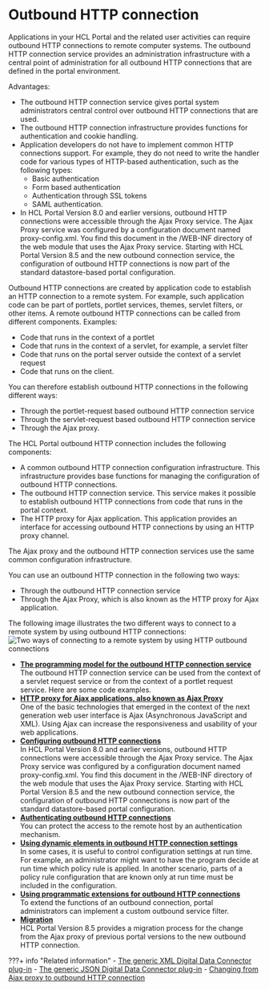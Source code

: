 # Outbound HTTP connection

Applications in your HCL Portal and the related user activities can require outbound HTTP connections to remote computer systems. The outbound HTTP connection service provides an administration infrastructure with a central point of administration for all outbound HTTP connections that are defined in the portal environment.

Advantages:

-   The outbound HTTP connection service gives portal system administrators central control over outbound HTTP connections that are used.
-   The outbound HTTP connection infrastructure provides functions for authentication and cookie handling.
-   Application developers do not have to implement common HTTP connections support. For example, they do not need to write the handler code for various types of HTTP-based authentication, such as the following types:
    -   Basic authentication
    -   Form based authentication
    -   Authentication through SSL tokens
    -   SAML authentication.
-   In HCL Portal Version 8.0 and earlier versions, outbound HTTP connections were accessible through the Ajax Proxy service. The Ajax Proxy service was configured by a configuration document named proxy-config.xml. You find this document in the /WEB-INF directory of the web module that uses the Ajax Proxy service. Starting with HCL Portal Version 8.5 and the new outbound connection service, the configuration of outbound HTTP connections is now part of the standard datastore-based portal configuration.

Outbound HTTP connections are created by application code to establish an HTTP connection to a remote system. For example, such application code can be part of portlets, portlet services, themes, servlet filters, or other items. A remote outbound HTTP connections can be called from different components. Examples:

-   Code that runs in the context of a portlet
-   Code that runs in the context of a servlet, for example, a servlet filter
-   Code that runs on the portal server outside the context of a servlet request
-   Code that runs on the client.

You can therefore establish outbound HTTP connections in the following different ways:

-   Through the portlet-request based outbound HTTP connection service
-   Through the servlet-request based outbound HTTP connection service
-   Through the Ajax proxy.

The HCL Portal outbound HTTP connection includes the following components:

-   A common outbound HTTP connection configuration infrastructure. This infrastructure provides base functions for managing the configuration of outbound HTTP connections.
-   The outbound HTTP connection service. This service makes it possible to establish outbound HTTP connections from code that runs in the portal context.
-   The HTTP proxy for Ajax application. This application provides an interface for accessing outbound HTTP connections by using an HTTP proxy channel.

The Ajax proxy and the outbound HTTP connection services use the same common configuration infrastructure.

You can use an outbound HTTP connection in the following two ways:

-   Through the outbound HTTP connection service
-   Through the Ajax Proxy, which is also known as the HTTP proxy for Ajax application.

The following image illustrates the two different ways to connect to a remote system by using outbound HTTP connections: ![Two ways of connecting to a remote system by using HTTP outbound connections](../images/HTTP_OutBound_graphic_1.jpg)

-   **[The programming model for the outbound HTTP connection service](outbhttp_progr_model.md)**  
The outbound HTTP connection service can be used from the context of a servlet request service or from the context of a portlet request service. Here are some code examples.
-   **[HTTP proxy for Ajax applications, also known as Ajax Proxy](../outbound_http_connection/http_ajax_proxy/index.md)**  
One of the basic technologies that emerged in the context of the next generation web user interface is Ajax \(Asynchronous JavaScript and XML\). Using Ajax can increase the responsiveness and usability of your web applications.
-   **[Configuring outbound HTTP connections](../outbound_http_connection/cfg_outbound_http_connections/index.md)**  
In HCL Portal Version 8.0 and earlier versions, outbound HTTP connections were accessible through the Ajax Proxy service. The Ajax Proxy service was configured by a configuration document named proxy-config.xml. You find this document in the /WEB-INF directory of the web module that uses the Ajax Proxy service. Starting with HCL Portal Version 8.5 and the new outbound connection service, the configuration of outbound HTTP connections is now part of the standard datastore-based portal configuration.
-   **[Authenticating outbound HTTP connections](../outbound_http_connection/authenticating_outbound_http_connections/index.md)**  
You can protect the access to the remote host by an authentication mechanism.
-   **[Using dynamic elements in outbound HTTP connection settings](outbhttp_dyn_elements.md)**  
In some cases, it is useful to control configuration settings at run time. For example, an administrator might want to have the program decide at run time which policy rule is applied. In another scenario, parts of a policy rule configuration that are known only at run time must be included in the configuration.
-   **[Using programmatic extensions for outbound HTTP connections](../outbound_http_connection/programmatic_extensions_outbound_http_connections/index.md)**  
To extend the functions of an outbound connection, portal administrators can implement a custom outbound service filter.
-   **[Migration](outbound_http_migrate.md)**  
HCL Portal Version 8.5 provides a migration process for the change from the Ajax proxy of previous portal versions to the new outbound HTTP connection.


???+ info "Related information"
    - [The generic XML Digital Data Connector plug-in](../../../../extend_dx/ddc/integrating_remote_xml_data/plrf_genrc_beanlst_provider.md)
    - [The generic JSON Digital Data Connector plug-in](../../../../extend_dx/ddc/integrating_remote_json_data/plrf_genrc_beanlst_provider_json.md)
    - [Changing from Ajax proxy to outbound HTTP connection](../../../../deployment/manage/migrate/next_steps/enable_func_migrated_portal/mig_enable_outboundhttp.md)

